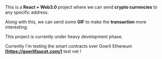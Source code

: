 This is a <b>React + Web3.0</b> project where we can send <b>crypto currencies</b> to any specific address.<br />

Along with this, we can send some <b>GIF</b> to make the <b>transaction</b> more interesting.<br />

This project is currently under heavy development phase.<br />

Currently I'm testing the smart contracts over Goerli Ethereum <b>[https://goerlifaucet.com/]</b> test net ! <br />
